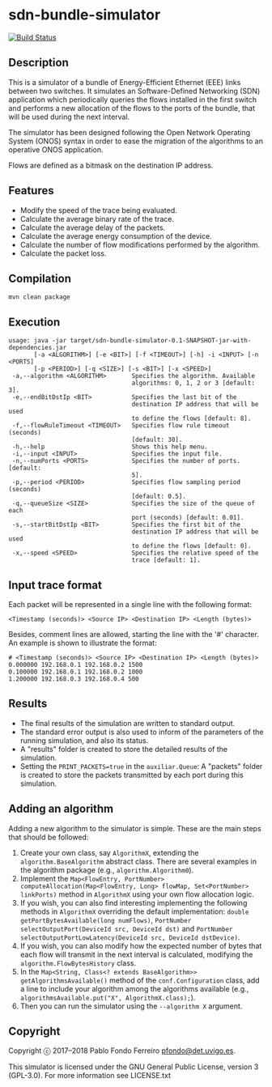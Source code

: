 # sdn-bundle-simulator

[![Build Status](https://travis-ci.org/pfondo/sdn-bundle-simulator.svg?branch=master)](https://travis-ci.org/pfondo/sdn-bundle-simulator)


## Description

This is a simulator of a bundle of Energy-Efficient Ethernet (EEE) links between two switches. It simulates an Software-Defined Networking (SDN) application which periodically queries the flows installed in the first switch and performs a new allocation of the flows to the ports of the bundle, that will be used during the next interval.

The simulator has been designed following the Open Network Operating System (ONOS) syntax in order to ease the migration of the algorithms to an operative ONOS application.

Flows are defined as a bitmask on the destination IP address.

## Features

* Modify the speed of the trace being evaluated.
* Calculate the average binary rate of the trace.
* Calculate the average delay of the packets.
* Calculate the average energy consumption of the device.
* Calculate the number of flow modifications performed by the algorithm.
* Calculate the packet loss.

## Compilation

    mvn clean package

## Execution

    usage: java -jar target/sdn-bundle-simulator-0.1-SNAPSHOT-jar-with-dependencies.jar
           [-a <ALGORITHM>] [-e <BIT>] [-f <TIMEOUT>] [-h] -i <INPUT> [-n <PORTS]
           [-p <PERIOD>] [-q <SIZE>] [-s <BIT>] [-x <SPEED>]
     -a,--algorithm <ALGORITHM>       Specifies the algorithm. Available
                                      algorithms: 0, 1, 2 or 3 [default: 3].
     -e,--endBitDstIp <BIT>           Specifies the last bit of the
                                      destination IP address that will be used
                                      to define the flows [default: 8].
     -f,--flowRuleTimeout <TIMEOUT>   Specifies flow rule timeout (seconds)
                                      [default: 30].
     -h,--help                        Shows this help menu.
     -i,--input <INPUT>               Specifies the input file.
     -n,--numPorts <PORTS>            Specifies the number of ports. [default:
                                      5].
     -p,--period <PERIOD>             Specifies flow sampling period (seconds)
                                      [default: 0.5].
     -q,--queueSize <SIZE>            Specifies the size of the queue of each
                                      port (seconds) [default: 0.01].
     -s,--startBitDstIp <BIT>         Specifies the first bit of the
                                      destination IP address that will be used
                                      to define the flows [default: 0].
     -x,--speed <SPEED>               Specifies the relative speed of the
                                      trace [default: 1].

## Input trace format

Each packet will be represented in a single line with the following format:

    <Timestamp (seconds)> <Source IP> <Destination IP> <Length (bytes)>

Besides, comment lines are allowed, starting the line with the '#' character. An example is shown to illustrate the format:

    # <Timestamp (seconds)> <Source IP> <Destination IP> <Length (bytes)>
    0.000000 192.168.0.1 192.168.0.2 1500
    0.100000 192.168.0.1 192.168.0.2 1000
    1.200000 192.168.0.3 192.168.0.4 500

## Results

- The final results of the simulation are written to standard output.
- The standard error output is also used to inform of the parameters of the running simulation, and also its status.
- A "results" folder is created to store the detailed results of the simulation.
- Setting the `PRINT_PACKETS=true` in the `auxiliar.Queue`: A "packets" folder is created to store the packets transmitted by each port during this simulation.

## Adding an algorithm

Adding a new algorithm to the simulator is simple. These are the main steps that should be followed:

1. Create your own class, say `AlgorithmX`, extending the `algorithm.BaseAlgorithm` abstract class. There are several examples in the algorithm package (e.g., `algorithm.Algorithm0`).
1. Implement the `Map<FlowEntry, PortNumber> computeAllocation(Map<FlowEntry, Long> flowMap, Set<PortNumber> linkPorts)` method in `AlgorithmX` using your own flow allocation logic.
1. If you wish, you can also find interesting implementing the following methods in `AlgorithmX` overriding the default implementation: `double getPortBytesAvailable(long numFlows)`, `PortNumber selectOutputPort(DeviceId src, DeviceId dst)` and `PortNumber selectOutputPortLowLatency(DeviceId src, DeviceId dstDevice)`.
1. If you wish, you can also modify how the expected number of bytes that each flow will transmit in the next interval is calculated, modifying the `algorithm.FlowBytesHistory` class.
1. In the `Map<String, Class<? extends BaseAlgorithm>> getAlgorithmsAvailable()` method of the `conf.Configuration` class, add a line to include your algorithm among the algorithms available (e.g., `algorithmsAvailable.put("X", AlgorithmX.class);`).
1. Then you can run the simulator using the `--algorithm X` argument.

## Copyright

Copyright ⓒ 2017–2018 Pablo Fondo Ferreiro <pfondo@det.uvigo.es>.

This simulator is licensed under the GNU General Public License, version 3 (GPL-3.0). For more information see LICENSE.txt
